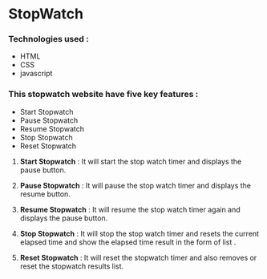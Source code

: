 # StopWatch

### Technologies used :

- HTML
- CSS
- javascript

### This stopwatch website have five key features :

- Start Stopwatch
- Pause Stopwatch
- Resume Stopwatch
- Stop Stopwatch
- Reset Stopwatch

1. **Start Stopwatch** : It will start the stop watch timer and displays the pause button.

2. **Pause Stopwatch** : It will pause the stop watch timer and displays the resume button.

3. **Resume Stopwatch** : It will resume the stop watch timer again and displays the pause button.

4. **Stop Stopwatch** : It will stop the stop watch timer and resets the current elapsed time and show the elapsed time result in the form of list .

5. **Reset Stopwatch** : It will reset the stopwatch timer and also removes or reset the stopwatch results list.
